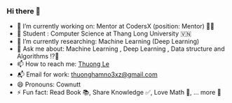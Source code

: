 ### Hi there 👋

- 🔭 I’m currently working on: Mentor at CodersX (position: Mentor) 👨‍💻
- 🏬 Student :  Computer Science at Thang Long University 🇻🇳
- 🌱 I’m currently researching: Machine Learning (Deep Learning) 
- 💬 Ask me about: Machine Learning , Deep Learning , Data structure and Algorithms ⁉️🙋
- 📫 How to reach me: [Thuong Le](https://www.facebook.com/hthuongh1939203)
- 📬 Email for work: thuonghamno3xz@gmail.com 
- 😄 Pronouns: Cownutt
- ⚡ Fun fact: Read Book 📚, Share Knowledge ✅, Love Math 🧮, ... more 🎉
<!--
**JohnCowNut/JohnCowNut** is a ✨ _special_ ✨ repository because its `README.md` (this file) appears on your GitHub profile.

Here are some ideas to get you started:

-->
